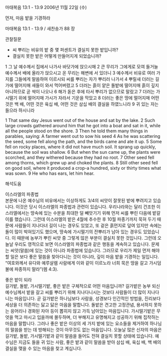 마태복음 13:1 - 13:9 
2006년 11월 22일 (수)

먼저, 마음 밭을 기경하라



마태복음 13:1 - 13:9 / 새찬송가 88 장


관찰질문
- 씨 뿌리는 비유의 밭 중 몇 퍼센트가 결실치 못한 밭입니까?
- 결실치 못한 밭은 어떻게 만들어지게 되었습니까?

1 그 날 예수께서 집에서 나가사 바닷가에 앉으시매 2 큰 무리가 그에게로 모여 들거늘 예수께서 배에 올라가 앉으시고 온 무리는 해변에 서 있더니 3 예수께서 비유로 여러 가지를 그들에게 말씀하여 이르시되 씨를 뿌리는 자가 뿌리러 나가서 4 뿌릴새 더러는 길 가에 떨어지매 새들이 와서 먹어버렸고 5 더러는 흙이 얕은 돌밭에 떨어지매 흙이 깊지 아니하므로 곧 싹이 나오나 6 해가 돋은 후에 타서 뿌리가 없으므로 말랐고 7 더러는 가시떨기 위에 떨어지매 가시가 자라서 기운을 막았고 8 더러는 좋은 땅에 떨어지매 어떤 것은 백 배, 어떤 것은 육십 배, 어떤 것은 삼십 배의 결실을 하였느니라 9 귀 있는 자는 들으라 하시니라  

1  That same day Jesus went out of the house and sat by the lake. 2  Such large crowds gathered around him that he got into a boat and sat in it, while all the people stood on the shore. 3  Then he told them many things in parables, saying: A farmer went out to sow his seed 4  As he was scattering the seed, some fell along the path, and the birds came and ate it up. 5  Some fell on rocky places, where it did not have much soil. It sprang up quickly, because the soil was shallow. 6  But when the sun came up, the plants were scorched, and they withered because they had no root. 7  Other seed fell among thorns, which grew up and choked the plants. 8  Still other seed fell on good soil, where it produced a crop-a hundred, sixty or thirty times what was sown. 9  He who has ears, let him hear.

해석도움





이스라엘의 파종법  
본문에 나온 예수님의 비유에서는 이상하게도 3/4의 씨앗이 잘못된 밭에 뿌려지고 있습니다. 이것은 당시 이스라엘의 파종법과 관련이 있습니다. 우리나라와는 달리 건조한 이스라엘에서는 땅속에 있는 수분을 최대한 덜 빼앗기기 위해 먼저 씨를 뿌린 다음에 밭갈이를 했습니다. 그런데 이스라엘의 밭은 4월에 추수한 후 10월 파종기까지 묵혀 두기 때문에 사람들이 지나다녀 길이 나는 경우도 있었고, 또 겉은 흙먼지로 덮여 있지만 속에는 돌이 많이 박혀있기도 했으며, 땅속에 가시떨기의 잔뿌리가 남아 있는 경우도 있었습니다. 이 때문에 농부가 뿌린 씨앗 중 그렇게 많은 부분이 결실치 못한 것입니다. 그런데 오늘날 우리도 영적으로 보면 이스라엘의 파종법과 같은 행동을 계속하고 있습니다. 문제는 씨앗(말씀)에 있는 것이 아니라 파종법에 있습니다. 그러므로 우리가 제일 먼저 해야 할 일은 보다 좋은 말씀을 찾아다니는 것이 아니라, 깊이 마음 밭을 기경하는 일입니다. “여호와께서 유다와 예루살렘 사람에게 이와 같이 이르노라 너희 묵은 땅을 갈고 가시덤불에 파종하지 말라”(렘 4:3).    

좋은 밭이 되라  
길가밭, 돌밭, 가시떨기밭, 좋은 밭은 구체적으로 어떤 마음입니까? 길가밭은 농부 되신 예수님께서 밭을 갈고 씨를 뿌리기 위해 지나다니시는 것보다 사람들이 더 많이 지나다니는 마음입니다. 곧 길가밭은 하나님보다 사람을, 성경보다 인간적인 방법을, 진리보다 세상을 더 의존하는 닳고 닳은 마음을 말합니다. 돌밭은 견고한 고정관념, 용서하지 못하는 응어리나 경화된 자아 등이 뽑히지 않고 가득 남아있는 마음입니다. 가시떨기밭은 무엇을 먹고 마시고 입을까에 몰두하며, 더 부해지고 유명해지고 성공하기 위해 집착하는 마음을 말합니다. 그러나 좋은 밭은 이상의 세 가지 밭에 있는 요소들을 제거하여 하나님의 말씀을 받는 데 방해되는 것이 아무것도 없는 마음입니다. 오늘날 많은 신자의 마음은 길가밭, 돌밭, 가시떨기밭과 같이 말씀을 들어도 전혀 결실치 못할 상태에 있습니다. 예수님은 지금도 들을 귀 있는 사람, 좋은 밭과 같이 말씀을 받아 삼십 배, 육십 배, 백 배의 결실을 맺을 수 있는 마음을 찾고 계십니다.